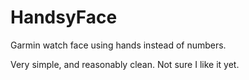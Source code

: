# HandsyFace
Garmin watch face using hands instead of numbers.

Very simple, and reasonably clean. Not sure I like it yet.

